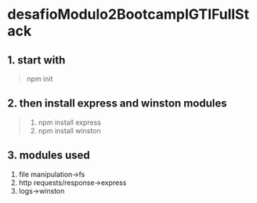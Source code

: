 # desafioModulo2BootcampIGTIFullStack

## 1. start with
>npm init

## 2. then install express and winston modules
>1. npm install express
>2. npm install winston

## 3. modules used
1. file manipulation->fs
2. http requests/response->express
3. logs->winston
